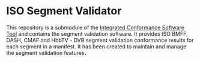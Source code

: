 # ISO Segment Validator

This repository is a submodule of the [Integrated Conformance Software Tool](https://github.com/Dash-Industry-Forum/IntegratedConformance) and contains the segment validation software. It provides ISO BMFF, DASH, CMAF and HbbTV - DVB segment validation conformance results for each segment in a manifest. It has been created to maintain and manage the segment validation features.
